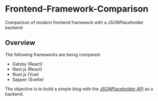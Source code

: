 # Frontend-Framework-Comparison
Comparison of modern frontend framework with a JSONPlaceholder backend

## Overview

The following frameworks are being compared:
- Gatsby (React)
- Next.js (React)
- Nuxt.js (Vue)
- Sapper (Svelte)

The objective is to build a simple blog with the [JSONPlaceholder API](http://jsonplaceholder.typicode.com/) as a backend. 